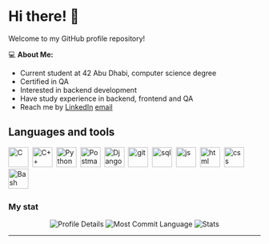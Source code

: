 # Hi there! 👋

Welcome to my GitHub profile repository!

💻 **About Me:**  
- Current student at 42 Abu Dhabi, computer science degree
- Certified in QA
- Interested in backend development
- Have study experience in backend, frontend and QA
- Reach me by [LinkedIn](https://www.linkedin.com/in/valeria-lomakina-264b4612a/) [email](mailto:lomakina.valerie@gmail.com)

## Languages and tools

<img src="https://cdn.jsdelivr.net/gh/devicons/devicon/icons/c/c-original.svg" title="C" width="40" height="40"/>&nbsp;
<img src="https://cdn.jsdelivr.net/gh/devicons/devicon/icons/cplusplus/cplusplus-original.svg" title="C++" width="40" height="40"/>&nbsp;
<img src="https://cdn.jsdelivr.net/gh/devicons/devicon/icons/python/python-original.svg" title="Python" width="40" height="40"/>&nbsp;
<img src="https://cdn.jsdelivr.net/gh/devicons/devicon/icons/postman/postman-original.svg" title="Postman" width="40" height="40"/>&nbsp;
<img src="https://cdn.jsdelivr.net/gh/devicons/devicon/icons/django/django-plain.svg" title="Django" width="40" height="40"/>&nbsp;
<img src="https://cdn.jsdelivr.net/gh/devicons/devicon/icons/git/git-plain.svg" title="git" width="40" height="40"/>&nbsp;
<img src="https://cdn.jsdelivr.net/gh/devicons/devicon/icons/postgresql/postgresql-original.svg" title="sql" width="40" height="40"/>&nbsp;
<img src="https://cdn.jsdelivr.net/gh/devicons/devicon/icons/javascript/javascript-original.svg" title="js" width="40" height="40"/>&nbsp;
<img src="https://cdn.jsdelivr.net/gh/devicons/devicon/icons/html5/html5-original.svg" title="html" width="40" height="40"/>&nbsp;
<img src="https://cdn.jsdelivr.net/gh/devicons/devicon/icons/css3/css3-original.svg" title="css" width="40" height="40"/>&nbsp;
<img src="https://cdn.jsdelivr.net/gh/devicons/devicon/icons/bash/bash-original.svg" title="Bash" width="40" height="40"/>&nbsp;


### My stat
<div id="stat" align="center">
    <img src="https://github-profile-summary-cards.vercel.app/api/cards/profile-details?username=vlrlmn&theme=github_dark" alt="Profile Details"/>
    <img src="https://github-profile-summary-cards.vercel.app/api/cards/most-commit-language?username=vlrlmn&theme=github_dark" alt="Most Commit Language"/>
    <img src="https://github-profile-summary-cards.vercel.app/api/cards/stats?username=vlrlmn&theme=github_dark" alt="Stats"/>
</div>


---

